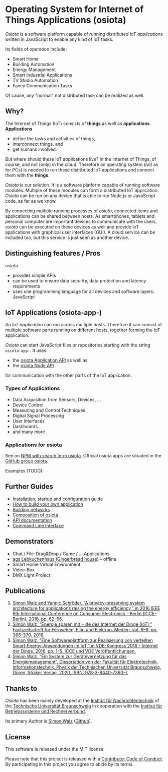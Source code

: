 # Operating System for Internet of Things Applications (osiota)

*Osiota* is a software platform capable of running *distributed IoT applications* written in JavaScript to enable any kind of IoT tasks.

Its fields of operation include:

  * Smart Home
  * Building Automation
  * Energy Management
  * Smart Industrial Applications
  * TV Studio Automation
  * Fancy Communication Tasks

Of cause, any "normal" not distributed task can be realized as well.

<!-- TODO: Add link to a demo here? -->

## Why?

The Internet of Things (IoT) consists of **things** as well as **applications**.<br>
**Applications**

* define the tasks and activities of things,
* interconnect things, and
* get humans involved.

But where should these IoT applications live? In the Internet of Things, of course, and not (only) in the cloud.
Therefore an operating system (not as for PCs) is needed to run these distributed IoT applications and connect them with the **things**.

*Osiota* is our solution. It is a software platform capable of running software modules. Multiple of these modules can form a distributed IoT application. *Osiota* can be run on any device that is able to run Node.js or JavaScript code, as far as we know.

By connecting multiple running processes of *osiota*, connected items and applications can be shared between hosts. As smartphones, tablets and personal computer are important devices to communicate with the users, *osiota* can be executed on these devices as well and provide IoT applications with graphical user interfaces (GUI). A cloud service can be included too, but this service is just seen as another device.

## Distinguishing features / Pros

osiota

  * provides simple APIs
  * can be used to ensure data security, data protection and latency requirements<!--TODO-->
  * uses one programming language for all devices and software layers: JavaScript

<!--TODO performance-->

## IoT Applications (osiota-app-)

An *IoT application* can run across multiple hosts. Therefore it can consist of multiple software parts running on different hosts, together forming the IoT application.

*Osiota* can start JavaScript files or repositories starting with the string `osiota-app-`. It uses

  * the [osiota Application API](doc/API.md#application) as well as
  * the [osiota Node API](doc/API.md#node)

for communication with the other parts of the IoT application.

### Types of Applications

  * Data Acquisition from Sensors, Devices, ...
  * Device Control
  * Measuring and Control Techniques
  * Digital Signal Processing
  * User Interfaces
  * Dashboards
  * and many more

### Applications for osiota

See on [NPM with search term osiota](https://www.npmjs.com/search?q=osiota). Official osiota apps are situated in the [GitHub group osiota](https://github.com/osiota/]).

Examples (TODO):

## Further Guides

  * [Installation, startup](doc/installation.md) and [configuration](doc/configuration.md) guide
  * [How to build your own application](doc/build_your_own_apps.md)
  * [Building networks](doc/building_networks.md)
  * [Composition of osiota](doc/composition.md)
  * [API documentation](doc/API.md)
  * [Command Line Interface](doc/command_line_options.md)

## Demonstrators

  * Chat / File-Drag&Drop / Game / ... Applications
  * [ags Lebkuchenhaus (Gingerbread house)](https://www.ags.tu-bs.de/?id=lebkuchenhaus) – offline
  * Smart Home Virtual Environment
  * Video-Box
  * DMX Light Project

## Publications

  1. [Simon Walz and Yannic Schröder, “A privacy-preserving system architecture for applications raising the energy efficiency,” in 2016 IEEE 6th International Conference on Consumer Electronics - Berlin (ICCE-Berlin), 2016, pp. 62–66.](dx.doi.org/10.1109/ICCE-Berlin.2016.7684718)
  2. [Simon Walz, “Energie sparen mit Hilfe des Internet der Dinge (IoT),” Fachzeitschrift für Fernsehen, Film und Elektron. Medien, vol. 8–9, pp. 366–370, 2016.](https://www.fkt-online.de/archiv/artikel/2016/fkt-8-2016/15144-energie-sparen-mit-hilfe-des-internet-der-dinge-iot/)
  3. [Simon Walz, “Eine Softwareplattform zur Realisierung von verteilten Smart-Energy-Anwendungen im IoT,” in VDE-Kongress 2016 - Internet der Dinge, 2016, pp. 1–5. ICCE und VDE Veröffentlichungen.](https://www.vde-verlag.de/proceedings-de/454308071.html)
  4. [Simon Walz, “Ein System zur Gerätevernetzung für das Energiemanagement”, Dissertation von der Fakultät für Elektrotechnik, Informationstechnik, Physik der Technischen Universität Braunschweig, Düren, Shaker Verlag, 2020, ISBN: 978-3-8440-7360-7.](https://doi.org/10.24355/dbbs.084-202007011128-0)


## Thanks to

*Osiota* has been mainly developed at the [Institut für Nachrichtentechnik](https://www.tu-braunschweig.de/ifn/) of the [Technische Universität Braunschweig](https://www.tu-braunschweig.de/) in cooperation with the [Institut für Betriebssysteme und Rechnerverbund](https://www.ibr.cs.tu-bs.de/).


Its primary Author is [Simon Walz](https://simonwalz.de/) ([Github](https://github.com/simonwalz/)).

## License

This software is released under the MIT license.

Please note that this project is released with a [Contributor Code of Conduct](CODE_OF_CONDUCT.md). By participating in this project you agree to abide by its terms.
